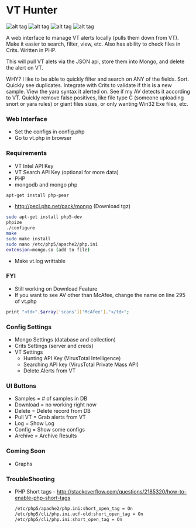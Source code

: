 # VT Hunter
![alt tag](http://i.imgur.com/ohtxGJb.jpg)
![alt tag](http://i.imgur.com/5ZwF1w1.jpg)
![alt tag](http://i.imgur.com/lw2Rqgd.jpg)
![alt tag](http://i.imgur.com/qR1veRk.jpg)

A web interface to manage VT alerts locally (pulls them down from VT). Make it easier to search, filter, view, etc.  Also has ability to check files in Crits.  Written in PHP.

This will pull VT alets via the JSON api, store them into Mongo, and delete the alert on VT.

WHY?  I like to be able to quickly filter and search on ANY of the fields.  Sort.  Quickly see duplicates.  Integrate with Crits to validate if this is a new sample.  View the yara syntax it alerted on.  See if my AV detects it according to VT.  Quickly remove false positives, like file type C (someone uploading snort or yara rules) or giant files sizes, or only wanting Win32 Exe files, etc.

### Web Interface
  - Set the configs in config.php
  - Go to vt.php in browser

### Requirements
  - VT Intel API Key
  - VT Search API Key (optional for more data)
  - PHP
  - mongodb and mongo php
  ```sh
  apt-get install php-pear
  ```
  
  - http://pecl.php.net/pack/mongo (Download tgz)
    
  ```sh
  sudo apt-get install php5-dev
  phpize
  ./configure
  make
  sudo make install
  sudo nano /etc/php5/apache2/php.ini
  extension=mongo.so (add to file)
  ```
  - Make vt.log writtable

### FYI
  - Still working on Download Feature
  - If you want to see AV other than McAfee, change the name on line 295 of vt.php
  
  ```sh
  print "<td>".$array['scans']['McAfee']."</td>";
  ```
### Config Settings
  - Mongo Settings (database and collection)
  - Crits Settings (server and creds)
  - VT Settings
    - Hunting API Key (VirusTotal Intelligence)
    - Searching API key (VirusTotal Private Mass API)
    - Delete Alerts from VT

### UI Buttons
  - Samples = # of samples in DB
  - Download = no working right now
  - Delete = Delete record from DB
  - Pull VT = Grab alerts from VT
  - Log = Show Log
  - Config = Show some configs
  - Archive = Archive Results

### Coming Soon 
  - Graphs

### TroubleShooting
  - PHP Short tags - http://stackoverflow.com/questions/2185320/how-to-enable-php-short-tags
  
    ```sh
    /etc/php5/apache2/php.ini:short_open_tag = On
    /etc/php5/cli/php.ini.ucf-old:short_open_tag = On
    /etc/php5/cli/php.ini:short_open_tag = On
    ```

